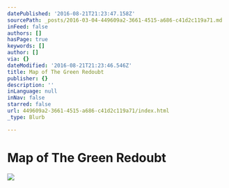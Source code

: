 ```yaml
---
datePublished: '2016-08-21T21:23:47.158Z'
sourcePath: _posts/2016-03-04-449609a2-3661-4515-a686-c41d2c119a71.md
inFeed: false
authors: []
hasPage: true
keywords: []
author: []
via: {}
dateModified: '2016-08-21T21:23:46.546Z'
title: Map of The Green Redoubt
publisher: {}
description: ''
inLanguage: null
inNav: false
starred: false
url: 449609a2-3661-4515-a686-c41d2c119a71/index.html
_type: Blurb

---
```

# Map of The Green Redoubt
![](https://s3-us-west-2.amazonaws.com/the-grid-img/p/e8578e13718a3c4eb4e5c11f95b75136e1ffcb82.jpg)
